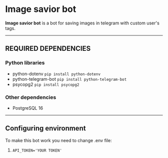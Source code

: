 # Image savior bot

**Image savior bot** is a bot for saving images in telegram with custom user's tags.

---

## REQUIRED DEPENDENCIES

### Python libraries
- python-dotenv
`pip install python-dotenv`
- python-telegram-bot
`pip install python-telegram-bot`
- psycopg2
`pip install psycopg2`

### Other dependencies
- PostgreSQL 16

---

## Configuring environment
To make this bot work you need to change .env file:
1. `API_TOKEN='YOUR TOKEN'`